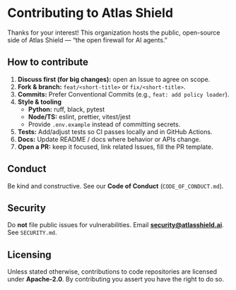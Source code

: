 # Contributing to Atlas Shield

Thanks for your interest! This organization hosts the public, open-source side of Atlas Shield — “the open firewall for AI agents.”

## How to contribute
1. **Discuss first (for big changes):** open an Issue to agree on scope.
2. **Fork & branch:** `feat/<short-title>` or `fix/<short-title>`.
3. **Commits:** Prefer Conventional Commits (e.g., `feat: add policy loader`).
4. **Style & tooling**
   - **Python:** ruff, black, pytest
   - **Node/TS:** eslint, prettier, vitest/jest
   - Provide `.env.example` instead of committing secrets.
5. **Tests:** Add/adjust tests so CI passes locally and in GitHub Actions.
6. **Docs:** Update README / docs where behavior or APIs change.
7. **Open a PR:** keep it focused, link related Issues, fill the PR template.

## Conduct
Be kind and constructive. See our **Code of Conduct** (`CODE_OF_CONDUCT.md`).

## Security
Do **not** file public issues for vulnerabilities. Email **security@atlasshield.ai**. See `SECURITY.md`.

## Licensing
Unless stated otherwise, contributions to code repositories are licensed under **Apache-2.0**. By contributing you assert you have the right to do so.
